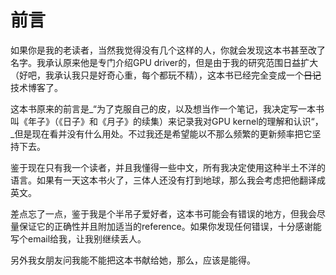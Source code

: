 # 前言

如果你是我的老读者，当然我觉得没有几个这样的人，你就会发现这本书甚至改了名字。我承认原来他是专门介绍GPU driver的，但是由于我的研究范围日益扩大（好吧，我承认我只是好奇心重，每个都玩不精），这本书已经完全变成一个~~日记~~技术博客了。

这本书原来的前言是_“为了克服自己的皮，以及想当作一个笔记，我决定写一本书叫《年子》（《日子》和《月子》的续集）来记录我对GPU kernel的理解和认识“，_但是现在看并没有什么用处。不过我还是希望能以不那么频繁的更新频率把它坚持下去。

鉴于现在只有我一个读者，并且我懂得一些中文，所有我决定使用这种半土不洋的语言。如果有一天这本书火了，三体人还没有打到地球，那么我会考虑把他翻译成英文。

差点忘了一点，鉴于我是个半吊子爱好者，这本书可能会有错误的地方，但我会尽量保证它的正确性并且附加适当的reference。如果你发现任何错误，十分感谢能写个email给我，让我别继续丢人。

另外我女朋友问我能不能把这本书献给她，那么，应该是能得。

